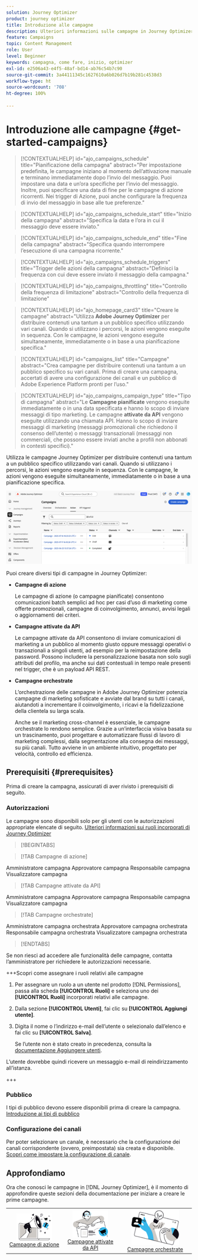 ```yaml
---
solution: Journey Optimizer
product: journey optimizer
title: Introduzione alle campagne
description: Ulteriori informazioni sulle campagne in Journey Optimizer
feature: Campaigns
topic: Content Management
role: User
level: Beginner
keywords: campagna, come fare, inizio, optimizer
exl-id: e2506a43-e4f5-48af-bd14-ab76c54b7c90
source-git-commit: 3a44111345c1627610a6b026d7b19b281c4538d3
workflow-type: ht
source-wordcount: '708'
ht-degree: 100%

---
```


# Introduzione alle campagne {#get-started-campaigns}

>[!CONTEXTUALHELP]
>id="ajo_campaigns_schedule"
>title="Pianificazione della campagna"
>abstract="Per impostazione predefinita, le campagne iniziano al momento dell’attivazione manuale e terminano immediatamente dopo l’invio del messaggio. Puoi impostare una data e un’ora specifiche per l’invio del messaggio. Inoltre, puoi specificare una data di fine per le campagne di azione ricorrenti. Nei trigger di Azione, puoi anche configurare la frequenza di invio del messaggio in base alle tue preferenze."

>[!CONTEXTUALHELP]
>id="ajo_campaigns_schedule_start"
>title="Inizio della campagna"
>abstract="Specifica la data e l’ora in cui il messaggio deve essere inviato."

>[!CONTEXTUALHELP]
>id="ajo_campaigns_schedule_end"
>title="Fine della campagna"
>abstract="Specifica quando interrompere l’esecuzione di una campagna ricorrente."

>[!CONTEXTUALHELP]
>id="ajo_campaigns_schedule_triggers"
>title="Trigger delle azioni della campagna"
>abstract="Definisci la frequenza con cui deve essere inviato il messaggio della campagna."

>[!CONTEXTUALHELP]
>id="ajo_campaigns_throttling"
>title="Controllo della frequenza di limitazione"
>abstract="Controllo della frequenza di limitazione"

>[!CONTEXTUALHELP]
>id="ajo_homepage_card3"
>title="Creare le campagne"
>abstract="Utilizza **Adobe Journey Optimizer** per distribuire contenuti una tantum a un pubblico specifico utilizzando vari canali. Quando si utilizzano i percorsi, le azioni vengono eseguite in sequenza. Con le campagne, le azioni vengono eseguite simultaneamente, immediatamente o in base a una pianificazione specifica."

>[!CONTEXTUALHELP]
>id="campaigns_list"
>title="Campagne"
>abstract="Crea campagne per distribuire contenuti una tantum a un pubblico specifico su vari canali. Prima di creare una campagna, accertati di avere una configurazione dei canali e un pubblico di Adobe Experience Platform pronti per l’uso."

>[!CONTEXTUALHELP]
>id="ajo_campaigns_campaign_type"
>title="Tipo di campagna"
>abstract="Le **Campagne pianificate** vengono eseguite immediatamente o in una data specificata e hanno lo scopo di inviare messaggi di tipo marketing. Le campagne **attivate da API** vengono eseguite utilizzando una chiamata API. Hanno lo scopo di inviare messaggi di marketing (messaggi promozionali che richiedono il consenso dell’utente) o messaggi transazionali (messaggi non commerciali, che possono essere inviati anche a profili non abbonati in contesti specifici)."

Utilizza le campagne Journey Optimizer per distribuire contenuti una tantum a un pubblico specifico utilizzando vari canali. Quando si utilizzano i percorsi, le azioni vengono eseguite in sequenza. Con le campagne, le azioni vengono eseguite simultaneamente, immediatamente o in base a una pianificazione specifica.

![](assets/gs-campaigns.png)

Puoi creare diversi tipi di campagne in Journey Optimizer:

* **Campagne di azione**

  Le campagne di azione (o campagne pianificate) consentono comunicazioni batch semplici ad hoc per casi d’uso di marketing come offerte promozionali, campagne di coinvolgimento, annunci, avvisi legali o aggiornamenti dei criteri.

* **Campagne attivate da API**

  Le campagne attivate da API consentono di inviare comunicazioni di marketing a un pubblico al momento giusto oppure messaggi operativi o transazionali a singoli utenti, ad esempio per la reimpostazione della password. Possono includere la personalizzazione basata non solo sugli attributi del profilo, ma anche sui dati contestuali in tempo reale presenti nel trigger, che è un payload API REST.

* **Campagne orchestrate**

  L’orchestrazione delle campagne in Adobe Journey Optimizer potenzia campagne di marketing sofisticate e avviate dal brand su tutti i canali, aiutandoti a incrementare il coinvolgimento, i ricavi e la fidelizzazione della clientela su larga scala.

  Anche se il marketing cross-channel è essenziale, le campagne orchestrate lo rendono semplice. Grazie a un’interfaccia visiva basata su un trascinamento, puoi progettare e automatizzare flussi di lavoro di marketing complessi, dalla segmentazione alla consegna dei messaggi, su più canali. Tutto avviene in un ambiente intuitivo, progettato per velocità, controllo ed efficienza.

## Prerequisiti {#prerequisites}

Prima di creare la campagna, assicurati di aver rivisto i prerequisiti di seguito.

### Autorizzazioni

Le campagne sono disponibili solo per gli utenti con le autorizzazioni appropriate elencate di seguito. [Ulteriori informazioni sui ruoli incorporati di Journey Optimizer](../administration/ootb-product-profiles.md)

>[!BEGINTABS]

>[!TAB Campagne di azione]

Amministratore campagna
Approvatore campagna
Responsabile campagna
Visualizzatore campagna

>[!TAB Campagne attivate da API]

Amministratore campagna
Approvatore campagna
Responsabile campagna
Visualizzatore campagna

>[!TAB Campagne orchestrate]

Amministratore campagna orchestrata
Approvatore campagna orchestrata
Responsabile campagna orchestrata
Visualizzatore campagna orchestrata

>[!ENDTABS]

Se non riesci ad accedere alle funzionalità delle campagne, contatta l’amministratore per richiedere le autorizzazioni necessarie.

+++Scopri come assegnare i ruoli relativi alle campagne

1. Per assegnare un ruolo a un utente nel prodotto [!DNL Permissions], passa alla scheda **[!UICONTROL Ruoli]** e seleziona uno dei **[!UICONTROL Ruoli]** incorporati relativi alle campagne.

1. Dalla sezione **[!UICONTROL Utenti]**, fai clic su **[!UICONTROL Aggiungi utente]**.

1. Digita il nome o l’indirizzo e-mail dell’utente o selezionalo dall’elenco e fai clic su **[!UICONTROL Salva]**.

   Se l’utente non è stato creato in precedenza, consulta la [documentazione Aggiungere utenti](https://experienceleague.adobe.com/it/docs/experience-platform/access-control/ui/users).

L’utente dovrebbe quindi ricevere un messaggio e-mail di reindirizzamento all’istanza.

+++

### Pubblico

I tipi di pubblico devono essere disponibili prima di creare la campagna. [Introduzione ai tipi di pubblico](../audience/about-audiences.md)

### Configurazione dei canali

Per poter selezionare un canale, è necessario che la configurazione dei canali corrispondente (ovvero, preimpostata) sia creata e disponibile. [Scopri come impostare la configurazione di canale](../configuration/channel-surfaces.md).

## Approfondiamo

Ora che conosci le campagne in [!DNL Journey Optimizer], è il momento di approfondire queste sezioni della documentazione per iniziare a creare le prime campagne.

<table style="table-layout:fixed"><tr style="border: 0; text-align: center;">
<td><a href="create-campaign.md"><img width="70%" alt="campagne di azione" src="assets/do-not-localize/gs-action-campaign.png"></a><br/><a href="create-campaign.md">Campagne di azione</a></td>
<td><a href="api-triggered-campaigns.md"><img width="70%" alt="SMS" src="assets/do-not-localize/gs-api-triggered-campaign.png"></a><br/><a href="api-triggered-campaigns.md">Campagne attivate da API</a></td>
<td><a href="../orchestrated/gs-orchestrated-campaigns.md"><img width="70%" alt="push" src="assets/do-not-localize/gs-orchestrated-campaign.png"></a><a href="../orchestrated/gs-orchestrated-campaigns.md">Campagne orchestrate</a></td>
</tr></table>
